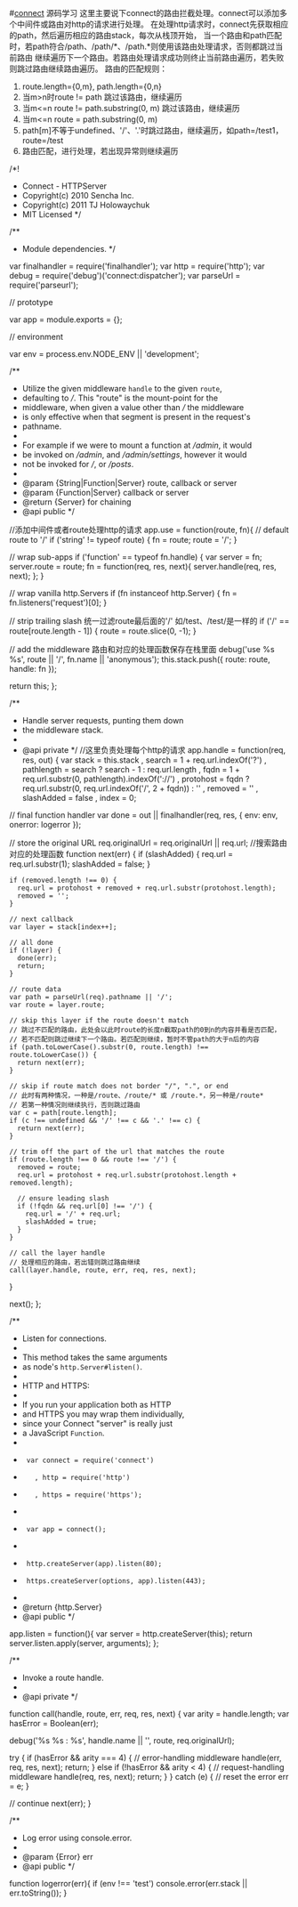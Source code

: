 #<a href='https://github.com/senchalabs/connect'>connect</a> 源码学习
这里主要说下connect的路由拦截处理。connect可以添加多个中间件或路由对http的请求进行处理。
在处理http请求时，connect先获取相应的path，然后遍历相应的路由stack，每次从栈顶开始，
当一个路由和path匹配时，若path符合/path、/path/*、/path.*则使用该路由处理请求，否则都跳过当前路由
继续遍历下一个路由。若路由处理请求成功则终止当前路由遍历，若失败则跳过路由继续路由遍历。
路由的匹配规则：
  1. route.length={0,m}, path.length={0,n}
  2. 当m>n时route != path 跳过该路由，继续遍历
  3. 当m<=n route != path.substring(0, m) 跳过该路由，继续遍历
  4. 当m<=n route = path.substring(0, m) 
  5. path[m]不等于undefined、'/'、'.'时跳过路由，继续遍历，如path=/test1，route=/test
  6. 路由匹配，进行处理，若出现异常则继续遍历

/*!
 * Connect - HTTPServer
 * Copyright(c) 2010 Sencha Inc.
 * Copyright(c) 2011 TJ Holowaychuk
 * MIT Licensed
 */

/**
 * Module dependencies.
 */

var finalhandler = require('finalhandler');
var http = require('http');
var debug = require('debug')('connect:dispatcher');
var parseUrl = require('parseurl');

// prototype

var app = module.exports = {};

// environment

var env = process.env.NODE_ENV || 'development';

/**
 * Utilize the given middleware `handle` to the given `route`,
 * defaulting to _/_. This "route" is the mount-point for the
 * middleware, when given a value other than _/_ the middleware
 * is only effective when that segment is present in the request's
 * pathname.
 *
 * For example if we were to mount a function at _/admin_, it would
 * be invoked on _/admin_, and _/admin/settings_, however it would
 * not be invoked for _/_, or _/posts_.
 *
 * @param {String|Function|Server} route, callback or server
 * @param {Function|Server} callback or server
 * @return {Server} for chaining
 * @api public
 */

//添加中间件或者route处理http的请求
app.use = function(route, fn){
  // default route to '/'
  if ('string' != typeof route) {
    fn = route;
    route = '/';
  }
  
  // wrap sub-apps
  if ('function' == typeof fn.handle) {
    var server = fn;
    server.route = route;
    fn = function(req, res, next){
      server.handle(req, res, next);
    };
  }

  // wrap vanilla http.Servers
  if (fn instanceof http.Server) {
    fn = fn.listeners('request')[0];
  }

  // strip trailing slash 统一过滤route最后面的'/'  如/test、/test/是一样的
  if ('/' == route[route.length - 1]) {
    route = route.slice(0, -1);
  }

  // add the middleware 路由和对应的处理函数保存在栈里面
  debug('use %s %s', route || '/', fn.name || 'anonymous');
  this.stack.push({ route: route, handle: fn });

  return this;
};

/**
 * Handle server requests, punting them down
 * the middleware stack.
 *
 * @api private
 */
//这里负责处理每个http的请求
app.handle = function(req, res, out) {
  var stack = this.stack
    , search = 1 + req.url.indexOf('?')
    , pathlength = search ? search - 1 : req.url.length
    , fqdn = 1 + req.url.substr(0, pathlength).indexOf('://')
    , protohost = fqdn ? req.url.substr(0, req.url.indexOf('/', 2 + fqdn)) : ''
    , removed = ''
    , slashAdded = false
    , index = 0;

  // final function handler
  var done = out || finalhandler(req, res, {
    env: env,
    onerror: logerror
  });

  // store the original URL
  req.originalUrl = req.originalUrl || req.url;
  //搜索路由对应的处理函数
  function next(err) {
    if (slashAdded) {
      req.url = req.url.substr(1);
      slashAdded = false;
    }

    if (removed.length !== 0) {
      req.url = protohost + removed + req.url.substr(protohost.length);
      removed = '';
    }

    // next callback
    var layer = stack[index++];

    // all done
    if (!layer) {
      done(err);
      return;
    }

    // route data
    var path = parseUrl(req).pathname || '/';
    var route = layer.route;

    // skip this layer if the route doesn't match
    // 跳过不匹配的路由，此处会以此时route的长度n截取path的0到n的内容并看是否匹配，
    // 若不匹配则跳过继续下一个路由。若匹配则继续，暂时不管path的大于n后的内容
    if (path.toLowerCase().substr(0, route.length) !== route.toLowerCase()) {
      return next(err);
    }
    
    // skip if route match does not border "/", ".", or end
    // 此时有两种情况，一种是/route、/route/* 或 /route.*，另一种是/route*
    // 若第一种情况则继续执行，否则跳过路由
    var c = path[route.length];
    if (c !== undefined && '/' !== c && '.' !== c) {
      return next(err);
    }

    // trim off the part of the url that matches the route
    if (route.length !== 0 && route !== '/') {
      removed = route;
      req.url = protohost + req.url.substr(protohost.length + removed.length);

      // ensure leading slash
      if (!fqdn && req.url[0] !== '/') {
        req.url = '/' + req.url;
        slashAdded = true;
      }
    }

    // call the layer handle
    // 处理相应的路由，若出错则跳过路由继续
    call(layer.handle, route, err, req, res, next);
  }

  next();
};

/**
 * Listen for connections.
 *
 * This method takes the same arguments
 * as node's `http.Server#listen()`.
 *
 * HTTP and HTTPS:
 *
 * If you run your application both as HTTP
 * and HTTPS you may wrap them individually,
 * since your Connect "server" is really just
 * a JavaScript `Function`.
 *
 *      var connect = require('connect')
 *        , http = require('http')
 *        , https = require('https');
 *
 *      var app = connect();
 *
 *      http.createServer(app).listen(80);
 *      https.createServer(options, app).listen(443);
 *
 * @return {http.Server}
 * @api public
 */

app.listen = function(){
  var server = http.createServer(this);
  return server.listen.apply(server, arguments);
};

/**
 * Invoke a route handle.
 *
 * @api private
 */

function call(handle, route, err, req, res, next) {
  var arity = handle.length;
  var hasError = Boolean(err);

  debug('%s %s : %s', handle.name || '<anonymous>', route, req.originalUrl);

  try {
    if (hasError && arity === 4) {
      // error-handling middleware
      handle(err, req, res, next);
      return;
    } else if (!hasError && arity < 4) {
      // request-handling middleware
      handle(req, res, next);
      return;
    }
  } catch (e) {
    // reset the error
    err = e;
  }

  // continue
  next(err);
}

/**
 * Log error using console.error.
 *
 * @param {Error} err
 * @api public
 */

function logerror(err){
  if (env !== 'test') console.error(err.stack || err.toString());
}
